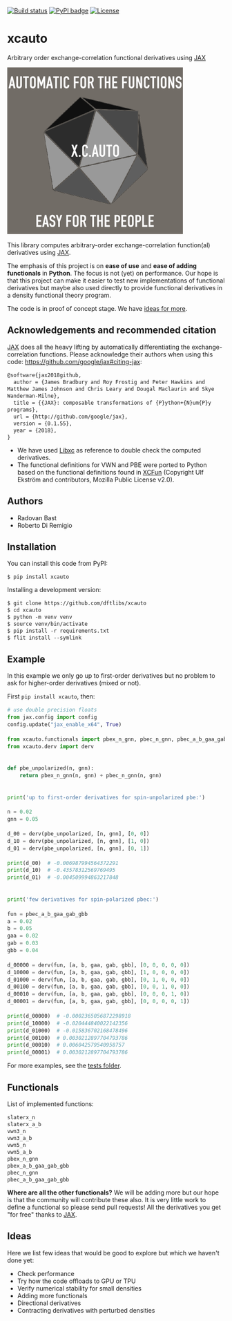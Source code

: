 [![Build status](https://github.com/dftlibs/xcauto/workflows/Test/badge.svg)](https://github.com/dftlibs/xcauto/actions)
[![PyPI badge](https://badge.fury.io/py/xcauto.svg)](https://badge.fury.io/py/xcauto)
[![License](https://img.shields.io/badge/license-%20MPL--v2.0-blue.svg)](LICENSE)


# xcauto

Arbitrary order exchange-correlation functional derivatives using
[JAX](https://jax.readthedocs.io/)

![Automatic for the functions, easy for the people](img/cover.png)

This library computes arbitrary-order exchange-correlation function(al) derivatives
using [JAX](https://jax.readthedocs.io/).

The emphasis of this project is on **ease of use** and **ease of adding
functionals** in **Python**.  The focus is not (yet) on performance.  Our hope is
that this project can make it easier to test new implementations of functional
derivatives but maybe also used directly to provide functional derivatives in a
density functional theory program.

The code is in proof of concept stage. We have [ideas for more](#ideas).


## Acknowledgements and recommended citation

[JAX](https://jax.readthedocs.io/) does all the heavy lifting by
automatically differentiating the exchange-correlation functions. Please
acknowledge their authors when using this code:
https://github.com/google/jax#citing-jax:

```
@software{jax2018github,
  author = {James Bradbury and Roy Frostig and Peter Hawkins and Matthew James Johnson and Chris Leary and Dougal Maclaurin and Skye Wanderman-Milne},
  title = {{JAX}: composable transformations of {P}ython+{N}um{P}y programs},
  url = {http://github.com/google/jax},
  version = {0.1.55},
  year = {2018},
}
```

- We have used [Libxc](https://www.tddft.org/programs/libxc/) as reference to
  double check the computed derivatives.
- The functional definitions for VWN and PBE were ported to Python based on the
  functional definitions found in [XCFun](https://github.com/dftlibs/xcfun)
  (Copyright Ulf Ekström and contributors, Mozilla Public License v2.0).


## Authors

- Radovan Bast
- Roberto Di Remigio


## Installation

You can install this code from PyPI:
```
$ pip install xcauto
```

Installing a development version:
```
$ git clone https://github.com/dftlibs/xcauto
$ cd xcauto
$ python -m venv venv
$ source venv/bin/activate
$ pip install -r requirements.txt
$ flit install --symlink
```


## Example

In this example we only go up to first-order derivatives
but no problem to ask for higher-order derivatives (mixed or not).

First `pip install xcauto`, then:

```python
# use double precision floats
from jax.config import config
config.update("jax_enable_x64", True)

from xcauto.functionals import pbex_n_gnn, pbec_n_gnn, pbec_a_b_gaa_gab_gbb
from xcauto.derv import derv


def pbe_unpolarized(n, gnn):
    return pbex_n_gnn(n, gnn) + pbec_n_gnn(n, gnn)


print('up to first-order derivatives for spin-unpolarized pbe:')

n = 0.02
gnn = 0.05

d_00 = derv(pbe_unpolarized, [n, gnn], [0, 0])
d_10 = derv(pbe_unpolarized, [n, gnn], [1, 0])
d_01 = derv(pbe_unpolarized, [n, gnn], [0, 1])

print(d_00)  # -0.006987994564372291
print(d_10)  # -0.43578312569769495
print(d_01)  # -0.004509994863217848


print('few derivatives for spin-polarized pbec:')

fun = pbec_a_b_gaa_gab_gbb
a = 0.02
b = 0.05
gaa = 0.02
gab = 0.03
gbb = 0.04

d_00000 = derv(fun, [a, b, gaa, gab, gbb], [0, 0, 0, 0, 0])
d_10000 = derv(fun, [a, b, gaa, gab, gbb], [1, 0, 0, 0, 0])
d_01000 = derv(fun, [a, b, gaa, gab, gbb], [0, 1, 0, 0, 0])
d_00100 = derv(fun, [a, b, gaa, gab, gbb], [0, 0, 1, 0, 0])
d_00010 = derv(fun, [a, b, gaa, gab, gbb], [0, 0, 0, 1, 0])
d_00001 = derv(fun, [a, b, gaa, gab, gbb], [0, 0, 0, 0, 1])

print(d_00000)  # -0.0002365056872298918
print(d_10000)  # -0.020444840022142356
print(d_01000)  # -0.015836702168478496
print(d_00100)  # 0.0030212897704793786
print(d_00010)  # 0.006042579540958757
print(d_00001)  # 0.0030212897704793786
```

For more examples, see the [tests folder](tests).


## Functionals

List of implemented functions:
```
slaterx_n
slaterx_a_b
vwn3_n
vwn3_a_b
vwn5_n
vwn5_a_b
pbex_n_gnn
pbex_a_b_gaa_gab_gbb
pbec_n_gnn
pbec_a_b_gaa_gab_gbb
```

**Where are all the other functionals?** We will be adding more but our hope is
that the community will contribute these also. It is very little work to define
a functional so please send pull requests!  All the derivatives you get "for
free" thanks to [JAX](https://jax.readthedocs.io/).


## Ideas

Here we list few ideas that would be good to explore but which we haven't done
yet:

- Check performance
- Try how the code offloads to GPU or TPU
- Verify numerical stability for small densities
- Adding more functionals
- Directional derivatives
- Contracting derivatives with perturbed densities
